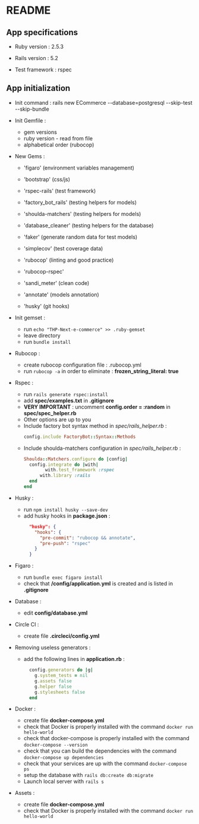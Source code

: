 # README

## App specifications

* Ruby version : 2.5.3  

* Rails version : 5.2  

* Test framework : rspec  


## App initialization

* Init command : rails new ECommerce --database=postgresql --skip-test --skip-bundle  

* Init Gemfile :  
  * gem versions  
  * ruby version - read from file  
  * alphabetical order (rubocop)  

* New Gems :  

  * 'figaro' (environment variables management)  
   
  * 'bootstrap' (css/js)  
   
  * 'rspec-rails' (test framework)  
  * 'factory_bot_rails' (testing helpers for models)  
  * 'shoulda-matchers' (testing helpers for models)  
  * 'database_cleaner' (testing helpers for the database)  
  * 'faker' (generate random data for test models)  
  * 'simplecov' (test coverage data)  
   
  * 'rubocop' (linting and good practice)  
  * 'rubocop-rspec'  
  * 'sandi_meter' (clean code)  
   
  * 'annotate' (models annotation)  
  * 'husky' (git hooks)  

* Init gemset :  
  * run `echo "THP-Next-e-commerce" >> .ruby-gemset`  
  * leave directory  
  * run `bundle install`  

* Rubocop :  
  * create rubocop configuration file : .rubocop.yml
  * run `rubocop -a` in order to eliminate : **frozen_string_literal: true**

* Rspec :  
  * run `rails generate rspec:install`
  * add **spec/examples.txt** in **.gitignore**
  * **VERY IMPORTANT** : uncomment **config.order = :random** in **spec/spec_helper.rb**
  * Other options are up to you
  * Include factory bot syntax method in *spec/rails_helper.rb* :
      ```ruby
      config.include FactoryBot::Syntax::Methods
      ```
  * Include shoulda-matchers configuration in *spec/rails_helper.rb* :
      ```ruby
      Shoulda::Matchers.configure do |config|
        config.integrate do |with|
    		  with.test_framework :rspec
      		with.library :rails
      	end
      end
      ```

* Husky :  
  * run `npm install husky --save-dev`
  * add husky hooks in **package.json** :   
      ```json
        "husky": {
          "hooks": {
            "pre-commit": "rubocop && annotate",
            "pre-push": "rspec"
          }
        }
      ```  

* Figaro :  
  * run `bundle exec figaro install`
  * check that **/config/application.yml** is created and is listed in **.gitignore** 

* Database :  
  * edit **config/database.yml**

* Circle CI :  
  * create file **.circleci/config.yml**

* Removing useless generators :  
  * add the following lines in **application.rb** :   
    ```ruby
      config.generators do |g|
        g.system_tests = nil
        g.assets false
        g.helper false
        g.stylesheets false
      end
    ```  

* Docker :  
  * create file **docker-compose.yml**
  * check that Docker is properly installed with the command `docker run hello-world`
  * check that docker-compose is properly installed with the command `docker-compose --version`
  * check that you can build the dependencies with the command `docker-compose up dependencies`
  * check that your services are up with the command `docker-compose ps`
  * setup the database with `rails db:create db:migrate` 
  * Launch local server with `rails s`

* Assets :  
  * create file **docker-compose.yml**
  * check that Docker is properly installed with the command `docker run hello-world`